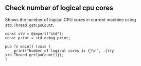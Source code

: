 ## Check number of logical cpu cores

Shows the number of logical CPU cores in current machine using [`std.Thread.getCpuCount`].

```zig
const std = @import("std");
const print = std.debug.print;

pub fn main() !void {
    print("Number of logical cores is {}\n", .{try std.Thread.getCpuCount()});
}
```

[`std.Thread.getCpuCount`]: https://ziglang.org/documentation/0.11.0/std/#A;std:Thread.getCpuCount
